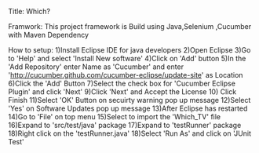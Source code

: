 Title: Which?

Framwork: 
This project framework is Build using Java,Selenium ,Cucumber with Maven Dependency 

How to setup:
1)Install Eclipse IDE for java developers
2)Open Eclipse
3)Go to 'Help' and select 'Install New software'
4)Click on 'Add' button
5)In the 'Add Repository' enter Name as 'Cucumber' and enter 'http://cucumber.github.com/cucumber-eclipse/update-site' as Location
6)Click the 'Add' Button
7)Select the check box for 'Cucumber Eclipse Plugin' and click 'Next'
9)Click 'Next' and Accept the License 
10) Click Finish 
11)Select 'OK' Button on secuirty warning pop up message 
12)Select 'Yes' on Software Updates pop up message 
13)After Eclipse has restarted
14)Go to 'File' on top menu
15)Select to import the 'Which_TV' file 
16)Expand to 'src/test/java' package 
17)Expand to 'testRunner' package 
18)Right click on the 'testRunner.java'
18)Select 'Run As' and click on 'JUnit Test'
